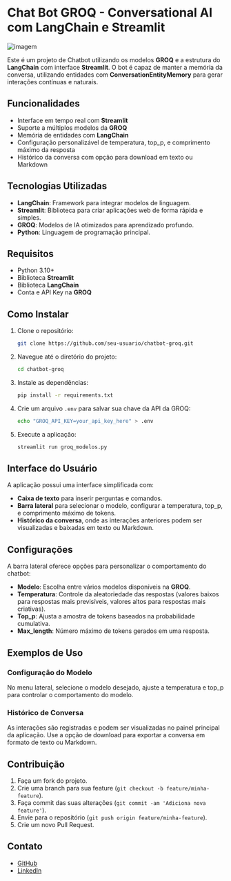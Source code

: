 # Chat Bot GROQ - Conversational AI com LangChain e Streamlit

![imagem](https://cdn.asp.events/CLIENT_Informa__AADDE28D_5056_B739_5481D63BF875B0DF/sites/ai-summit-NY-2022/media/libraries/exhibitors/0b84f0a6-3bbd-11ee-bff906bd0f937899-cover-image.png)

Este é um projeto de Chatbot utilizando os modelos **GROQ** e a estrutura do **LangChain** com interface **Streamlit**. O bot é capaz de manter a memória da conversa, utilizando entidades com **ConversationEntityMemory** para gerar interações contínuas e naturais.

## Funcionalidades

- Interface em tempo real com **Streamlit**
- Suporte a múltiplos modelos da **GROQ**
- Memória de entidades com **LangChain**
- Configuração personalizável de temperatura, top_p, e comprimento máximo da resposta
- Histórico da conversa com opção para download em texto ou Markdown

## Tecnologias Utilizadas

- **LangChain**: Framework para integrar modelos de linguagem.
- **Streamlit**: Biblioteca para criar aplicações web de forma rápida e simples.
- **GROQ**: Modelos de IA otimizados para aprendizado profundo.
- **Python**: Linguagem de programação principal.

## Requisitos

- Python 3.10+
- Biblioteca **Streamlit**
- Biblioteca **LangChain**
- Conta e API Key na **GROQ**

## Como Instalar

1. Clone o repositório:

    ```bash
    git clone https://github.com/seu-usuario/chatbot-groq.git
    ```

2. Navegue até o diretório do projeto:

    ```bash
    cd chatbot-groq
    ```

3. Instale as dependências:

    ```bash
    pip install -r requirements.txt
    ```

4. Crie um arquivo `.env` para salvar sua chave da API da GROQ:

    ```bash
    echo "GROQ_API_KEY=your_api_key_here" > .env
    ```

5. Execute a aplicação:

    ```bash
    streamlit run groq_modelos.py
    ```

## Interface do Usuário

A aplicação possui uma interface simplificada com:

- **Caixa de texto** para inserir perguntas e comandos.
- **Barra lateral** para selecionar o modelo, configurar a temperatura, top_p, e comprimento máximo de tokens.
- **Histórico da conversa**, onde as interações anteriores podem ser visualizadas e baixadas em texto ou Markdown.
  
## Configurações

A barra lateral oferece opções para personalizar o comportamento do chatbot:

- **Modelo**: Escolha entre vários modelos disponíveis na **GROQ**.
- **Temperatura**: Controle da aleatoriedade das respostas (valores baixos para respostas mais previsíveis, valores altos para respostas mais criativas).
- **Top_p**: Ajusta a amostra de tokens baseados na probabilidade cumulativa.
- **Max_length**: Número máximo de tokens gerados em uma resposta.

## Exemplos de Uso

### Configuração do Modelo
No menu lateral, selecione o modelo desejado, ajuste a temperatura e top_p para controlar o comportamento do modelo.

### Histórico de Conversa
As interações são registradas e podem ser visualizadas no painel principal da aplicação. Use a opção de download para exportar a conversa em formato de texto ou Markdown.

## Contribuição

1. Faça um fork do projeto.
2. Crie uma branch para sua feature (`git checkout -b feature/minha-feature`).
3. Faça commit das suas alterações (`git commit -am 'Adiciona nova feature'`).
4. Envie para o repositório (`git push origin feature/minha-feature`).
5. Crie um novo Pull Request.

## Contato

- [GitHub](https://github.com/jeferson100)
- [LinkedIn](https://www.linkedin.com/in/jefersonsehnem/)


